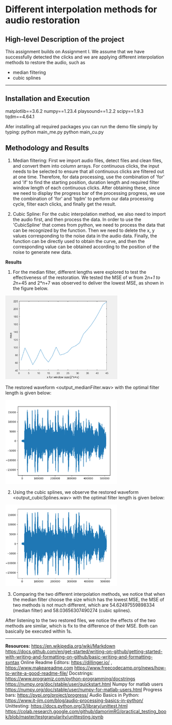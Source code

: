 # Different interpolation methods for audio restoration

## High-level Description of the project

This assignment builds on Assignment I. We assume that we have successfully detected the clicks and we are applying different interpolation methods to restore the audio, such as 
- median filtering
- cubic splines

---

## Installation and Execution                              
matplotlib==3.6.2
numpy==1.23.4
playsound==1.2.2
scipy==1.9.3
tqdm==4.64.1

Afer installing all required packages you can run the demo file simply by typing:
python main_me.py
python main_cu.py


## Methodology and Results
1. Median filtering: 
First we import audio files, detect files and clean files, and convert them into column arrays.
For continuous clicks, the input needs to be selected to ensure that all continuous clicks are filtered out at one time. Therefore, for data processing, use the combination of 'for' and 'if' to find the starting position, duration length and required filter window length of each continuous clicks.
After obtaining these, since we need to display the progress bar of the processing progress, we use the combination of 'for' and 'tqdm' to perform our data processing cycle, filter each clicks, and finally get the result.

2. Cubic Spline: 
For the cubic interpolation method, we also need to import the audio first, and then process the data. In order to use the 'CubicSpline' that comes from python, we need to process the data that can be recognized by the function. Then we need to delete the x, y values corresponding to the noise data in the audio data. Finally, the function can be directly used to obtain the curve, and then the corresponding value can be obtained according to the position of the noise to generate new data.



**Results**

1. For the median filter, different lengths were explored to test the effectiveness of the restoration. We tested the MSE of w from 2*n+1 to 2*n+45 and 2*n+7 was observed to deliver the lowest MSE, as shown in the figure below.

<img src="MedianFilter_MSEvsLength.png" width="350">

The restored waveform <output_medianFilter.wav> with the optimal filter length is given below:

<img src="wav1.png" width="350">


2. Using the cubic splines, we observe the restored waveform <output_cubicSplines.wav> with the optimal filter length is given below:

<img src="wav2.png" width="350">

3. Comparing the two different interpolation methods, we notice that when the median filter choose the size which has the lowest MSE, the MSE of two methods is not much different, which are 54.62497559898334 (median filter) and 58.03656307490274 (cubic splines).

After listening to the two restored files, we notice the effects of the two methods are similar, which is fix to the difference of their MSE. Both can basically be executed within 1s.

---
**Resources:**
https://en.wikipedia.org/wiki/Markdown
https://docs.github.com/en/get-started/writing-on-github/getting-started-with-writing-and-formatting-on-github/basic-writing-and-formatting-syntax
Online Readme Editors: https://dillinger.io/ , https://www.makeareadme.com
https://www.freecodecamp.org/news/how-to-write-a-good-readme-file/
Docstrings: https://www.programiz.com/python-programming/docstrings
https://numpy.org/doc/stable/user/quickstart.html
Numpy for matlab users https://numpy.org/doc/stable/user/numpy-for-matlab-users.html
Progress bars: https://pypi.org/project/progress/
Audio Basics in Python: https://www.it-jim.com/blog/audio-processing-basics-in-python/
Unittesting: 
https://docs.python.org/3/library/unittest.html
https://colab.research.google.com/github/damorimRG/practical_testing_book/blob/master/testgranularity/unittesting.ipynb






